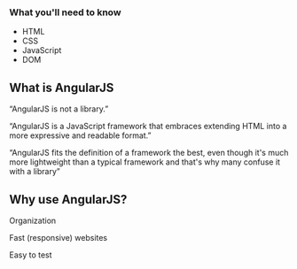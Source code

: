 ### What you'll need to know

- HTML
- CSS
- JavaScript
- DOM



## What is AngularJS
&ldquo;AngularJS is not a library.&rdquo; <!-- .element: class="fragment" cite="https://thinkster.io/angulartutorial/a-better-way-to-learn-angularjs/" -->

&ldquo;AngularJS is a JavaScript framework that embraces extending HTML into a more expressive and readable format.&rdquo; <!-- .element: class="fragment" cite="https://thinkster.io/angulartutorial/a-better-way-to-learn-angularjs/" -->

&ldquo;AngularJS fits the definition of a framework the best, even though it's much more lightweight than a typical framework and that's why many confuse it with a library&rdquo; <!-- .element: class="fragment" cite=""https://docs.angularjs.org/misc/faq" -->



## Why use AngularJS?
Organization <!-- .element: class="fragment" -->

Fast (responsive) websites <!-- .element: class="fragment" -->

Easy to test <!-- .element: class="fragment" -->
